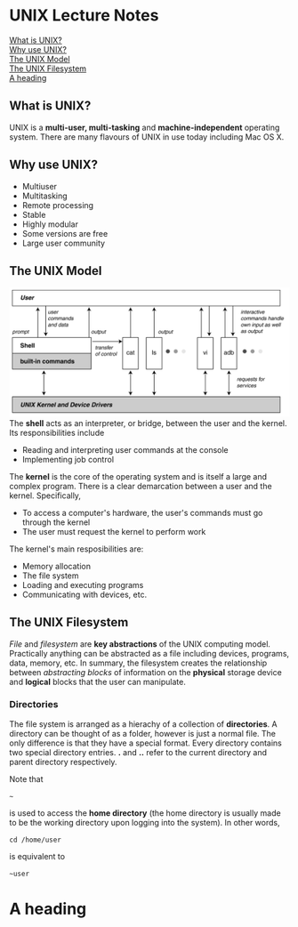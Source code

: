 # UNIX Lecture Notes

[What is UNIX?](##What-is-UNIX?)<br>
[Why use UNIX?](##Why-use-UNIX?)<br>
[The UNIX Model](##The-UNIX-Model)<br>
[The UNIX Filesystem](##The-UNIX-Filesystem)<br>
[A heading](#a-heading)<br>

## What is UNIX?
UNIX is a **multi-user, multi-tasking** and **machine-independent** operating system.  There are many flavours of UNIX in use today including Mac OS X.

## Why use UNIX?
* Multiuser
* Multitasking
* Remote processing
* Stable
* Highly modular
* Some versions are free
* Large user community

## The UNIX Model
![Image of the UNIX Model](./Images/UNIX_model.png)
The **shell** acts as an interpreter, or bridge, between the user and the kernel.  Its responsibilities include 
* Reading and interpreting user commands at the console
* Implementing job control

The **kernel** is the core of the operating system and is itself a large and complex program.  There is a clear demarcation between a user and the kernel.  Specifically,
* To access a computer's hardware, the user's commands must go through the kernel
* The user must request the kernel to perform work

The kernel's main resposibilities are:
* Memory allocation
* The file system
* Loading and executing programs
* Communicating with devices, etc.

## The UNIX Filesystem
*File* and *filesystem* are **key abstractions** of the UNIX computing model.  Practically anything can be abstracted as a file including devices, programs, data, memory, etc.  In summary, the filesystem creates the relationship between *abstracting blocks* of information on the **physical** storage device and **logical** blocks that the user can manipulate.


### Directories
The file system is arranged as a hierachy of a collection of **directories**.  A directory can be thought of as a folder, however is just a normal file.  The only difference is that they have a special format.  Every directory contains two special directory entries. **.** and **..** refer to the current directory and parent directory respectively.

Note that
```shell
~
``` 
is used to access the **home directory** (the home directory is usually made to be the working directory upon logging into the system).  In other words,
```shell
cd /home/user
```
is equivalent to
```shell
~user
```
# A heading

